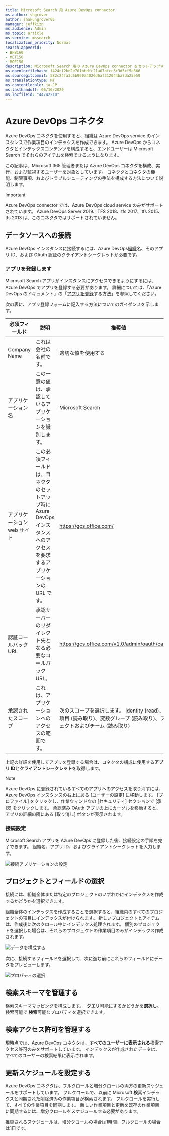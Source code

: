 ```yaml
---
title: Microsoft Search 用 Azure DevOps connector
ms.author: shgrover
author: shakungrover05
manager: jeffkizn
ms.audience: Admin
ms.topic: article
ms.service: mssearch
localization_priority: Normal
search.appverid:
- BFB160
- MET150
- MOE150
description: Microsoft Search 用の Azure DevOps connector をセットアップする
ms.openlocfilehash: f424cf2be2e701bbdfc21a67bfcc3c3d5cf5e866
ms.sourcegitcommit: 582c24fa3c5b960a4026d6af212044ba7da25e59
ms.translationtype: MT
ms.contentlocale: ja-JP
ms.lasthandoff: 06/16/2020
ms.locfileid: "44742210"
---
```

# <a name="azure-devops-connector"></a>Azure DevOps コネクタ

Azure DevOps コネクタを使用すると、組織は Azure DevOps service のインスタンスで作業項目のインデックスを作成できます。 Azure DevOps からコネクタとインデックスコンテンツを構成すると、エンドユーザーは Microsoft Search でそれらのアイテムを検索できるようになります。

この記事は、Microsoft 365 管理者または Azure DevOps コネクタを構成、実行、および監視するユーザーを対象としています。 コネクタとコネクタの機能、制限事項、およびトラブルシューティングの手法を構成する方法について説明します。

>[!IMPORTANT]
>Azure DevOps connector では、Azure DevOps cloud service のみがサポートされています。 Azure DevOps Server 2019、TFS 2018、tfs 2017、tfs 2015、tfs 2013 は、このコネクタではサポートされていません。

## <a name="connect-to-a-data-source"></a>データソースへの接続

Azure DevOps インスタンスに接続するには、Azure DevOps[組織](https://docs.microsoft.com/azure/devops/organizations/accounts/create-organization)名、そのアプリ ID、および OAuth 認証のクライアントシークレットが必要です。

### <a name="register-an-app"></a>アプリを登録します

Microsoft Search アプリがインスタンスにアクセスできるようにするには、Azure DevOps でアプリを登録する必要があります。 詳細については、「Azure DevOps のドキュメント」の「[アプリを登録](https://docs.microsoft.com/azure/devops/integrate/get-started/authentication/oauth?view=azure-devops#register-your-app)する方法」を参照してください。

次の表に、アプリ登録フォームに記入する方法についてのガイダンスを示します。

 **必須フィールド** | **説明**      | **推奨値**
--- | --- | ---
| Company Name         | これは会社の名前です。 | 適切な値を使用する   |
| アプリケーション名     | この一意の値は、承認しているアプリケーションを識別します。    | Microsoft Search     |
| アプリケーション web サイト  | この必須フィールドは、コネクタのセットアップ時に Azure DevOps インスタンスへのアクセスを要求するアプリケーションの URL です。  | <https://gcs.office.com/>                |
| 認証コールバック URL        | 承認サーバーのリダイレクト先となる必要なコールバック URL。 | <https://gcs.office.com/v1.0/admin/oauth/callback>|
| 承認されたスコープ | これは、アプリケーションへのアクセスの範囲です。 | 次のスコープを選択します。 Identity (read)、作業項目 (読み取り)、変数グループ (読み取り)、プロジェクトおよびチーム (読み取り)|

上記の詳細を使用してアプリを登録する場合は、コネクタの構成に使用する**アプリ ID**と**クライアントシークレット**を取得します。

>[!NOTE]
>Azure DevOps に登録されているすべてのアプリへのアクセスを取り消すには、Azure DevOps インスタンスの右上にある [ユーザーの設定] に移動します。 [プロファイル] をクリックし、作業ウィンドウの [セキュリティ] セクションで [承認] をクリックします。 承認済み OAuth アプリの上にカーソルを移動すると、アプリの詳細の隅にある [取り消し] ボタンが表示されます。

### <a name="connection-settings"></a>接続設定

Microsoft Search アプリを Azure DevOps に登録した後、接続設定の手順を完了できます。 組織名、アプリ ID、およびクライアントシークレットを入力します。

![接続アプリケーションの設定](media/ADO_Connection_settings_2.png)

## <a name="select-projects-and-fields"></a>プロジェクトとフィールドの選択

接続には、組織全体または特定のプロジェクトのいずれかにインデックスを作成するかどうかを選択できます。

組織全体のインデックスを作成することを選択すると、組織内のすべてのプロジェクトの項目にインデックスが付けられます。 新しいプロジェクトとアイテムは、作成後に次のクロール中にインデックス処理されます。 個別のプロジェクトを選択した場合は、それらのプロジェクトの作業項目のみがインデックス作成されます。

![データを構成する](media/ADO_Configure_data.png)

次に、接続するフィールドを選択して、次に進む前にこれらのフィールドにデータをプレビューします。

![プロパティの選択](media/ADO_choose_properties.png)

## <a name="manage-the-search-schema"></a>検索スキーマを管理する

検索スキーママッピングを構成します。  **クエリ**可能にするかどうかを**選択し、** 検索可能で **検索**可能なプロパティを選択できます。

## <a name="manage-search-permissions"></a>検索アクセス許可を管理する

現時点では、Azure DevOps コネクタは、**すべてのユーザーに表示される**検索アクセス許可のみをサポートしています。 インデックスが作成されたデータは、すべてのユーザーの検索結果に表示されます。

## <a name="set-the-refresh-schedule"></a>更新スケジュールを設定する

Azure DevOps コネクタは、フルクロールと増分クロールの両方の更新スケジュールをサポートしています。 フルクロールで、以前に Microsoft 検索インデックスと同期された削除済みの作業項目が検索されます。 フルクロールを実行して、すべての作業項目を同期します。 新しい作業項目と更新を既存の作業項目に同期するには、増分クロールをスケジュールする必要があります。

推奨されるスケジュールは、増分クロールの場合は1時間、フルクロールの場合は1日です。
